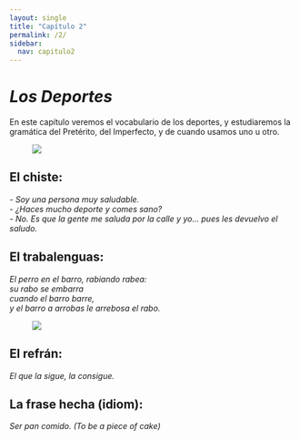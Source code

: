 ```yaml
---
layout: single
title: "Capítulo 2"
permalink: /2/
sidebar:
  nav: capitulo2
---
```


# _Los Deportes_

En este capítulo veremos el vocabulario de los deportes, y estudiaremos la gramática del Pretérito, del Imperfecto, y de cuando usamos uno u otro.  

<figure style="width: 300px" class="align-right">
    <a href="https://sarroniz.github.io/S-280/images/meme-preteritoimpercfecto.jpg"><img src="https://sarroniz.github.io/S-280/images/meme-preteritoimpercfecto.jpg"></a>
</figure>

## El chiste:

_\- Soy una persona muy saludable.   
\- ¿Haces mucho deporte y comes sano?   
\- No. Es que la gente me saluda por la calle y yo... pues les devuelvo el saludo._   


## El trabalenguas:

_El perro en el barro, rabiando rabea:  
su rabo se embarra  
cuando el barro barre,   
y el barro a arrobas le arrebosa el rabo._    

<figure style="width: 300px" class="align-right">
    <a href="https://sarroniz.github.io/S-280/images/meme16.jpg"><img src="https://sarroniz.github.io/S-280/images/meme16.jpg"></a>
</figure>

## El refrán:

_El que la sigue, la consigue._


## La frase hecha (idiom):

_Ser pan comido. (To be a piece of cake)_
